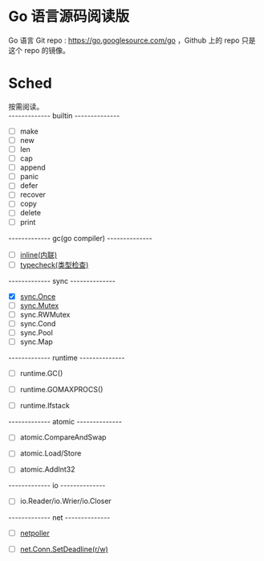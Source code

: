 # Go 语言源码阅读版 


Go 语言 Git repo : https://go.googlesource.com/go ，Github 上的 repo 只是这个 repo 的镜像。   


[rf]: https://reneefrench.blogspot.com/
[cc3-by]: https://creativecommons.org/licenses/by/3.0/

# Sched   

按需阅读。   
------------- builtin --------------   

- [ ] make  
- [ ] new  
- [ ] len   
- [ ] cap  
- [ ] append   
- [ ] panic   
- [ ] defer   
- [ ] recover  
- [ ] copy  
- [ ] delete  
- [ ] print   

------------- gc(go compiler) --------------    

- [ ] [inline(内联)](notes/gc_inline.md) 
- [ ] [typecheck(类型检查)](notes/gc_inline.md) 

------------- sync --------------

- [x] [sync.Once](notes/once_annotation.md)   
- [ ] [sync.Mutex](notes/mutex_annotation.md)  
- [ ] sync.RWMutex   
- [ ] sync.Cond  
- [ ] sync.Pool  
- [ ] sync.Map 

------------- runtime --------------
- [ ] runtime.GC()  
- [ ] runtime.GOMAXPROCS()  
- [ ] runtime.lfstack 


------------- atomic --------------

- [ ] atomic.CompareAndSwap  
- [ ] atomic.Load/Store     
- [ ] atomic.AddInt32 


------------- io --------------  

- [ ] io.Reader/io.Wrier/io.Closer 

------------- net --------------


- [ ] [netpoller](notes/net_netpoller.md) 
- [ ] [net.Conn.SetDeadline(r/w)](notes/net_deadline_annotation.md)
 